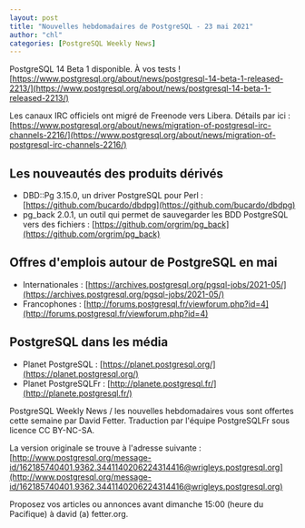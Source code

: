 ```yaml
---
layout: post
title: "Nouvelles hebdomadaires de PostgreSQL - 23 mai 2021"
author: "chl"
categories: [PostgreSQL Weekly News]
---
```


PostgreSQL 14 Beta 1 disponible. À vos tests !
[https://www.postgresql.org/about/news/postgresql-14-beta-1-released-2213/](https://www.postgresql.org/about/news/postgresql-14-beta-1-released-2213/)

Les canaux IRC officiels ont migré de Freenode vers Libera. Détails par ici :
[https://www.postgresql.org/about/news/migration-of-postgresql-irc-channels-2216/](https://www.postgresql.org/about/news/migration-of-postgresql-irc-channels-2216/)

## Les nouveautés des produits dérivés

- DBD::Pg 3.15.0, un driver PostgreSQL pour Perl :
  [https://github.com/bucardo/dbdpg](https://github.com/bucardo/dbdpg)
- pg_back 2.0.1, un outil qui permet de sauvegarder les BDD PostgreSQL vers des fichiers :
  [https://github.com/orgrim/pg_back](https://github.com/orgrim/pg_back)

<!--more-->

## Offres d'emplois autour de PostgreSQL en mai

- Internationales : [https://archives.postgresql.org/pgsql-jobs/2021-05/](https://archives.postgresql.org/pgsql-jobs/2021-05/)
- Francophones : [http://forums.postgresql.fr/viewforum.php?id=4](http://forums.postgresql.fr/viewforum.php?id=4)

## PostgreSQL dans les média

- Planet PostgreSQL : [https://planet.postgresql.org/](https://planet.postgresql.org/)
- Planet PostgreSQLFr : [http://planete.postgresql.fr/](http://planete.postgresql.fr/)

PostgreSQL Weekly News / les nouvelles hebdomadaires vous sont offertes cette semaine par David Fetter. Traduction par l'équipe PostgreSQLFr sous licence CC BY-NC-SA.


La version originale se trouve à l'adresse suivante :
[http://www.postgresql.org/message-id/162185740401.9362.3441140206224314416@wrigleys.postgresql.org](http://www.postgresql.org/message-id/162185740401.9362.3441140206224314416@wrigleys.postgresql.org)

Proposez vos articles ou annonces avant dimanche 15:00 (heure du Pacifique) à david (a) fetter.org.

